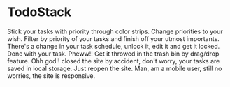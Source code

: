 # TodoStack

Stick your tasks with priority through color strips.
Change priorities to your wish.
Filter by priority of your tasks and finish off your utmost importants.
There's a change in your task schedule, unlock it, edit it and get it locked.
Done with your task. Pheww!! Get it throwed in the trash bin by drag/drop feature.
Ohh god!! closed the site by accident, don't worry, your tasks are saved in local storage. Just reopen the site.
Man, am a mobile user, still no worries, the site is responsive.
